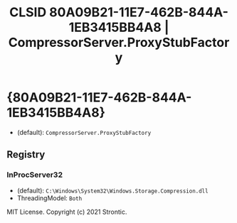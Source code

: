 ﻿---
title: "CLSID 80A09B21-11E7-462B-844A-1EB3415BB4A8 | CompressorServer.ProxyStubFactory"
excerpt: What is COM-Object CLSID 80A09B21-11E7-462B-844A-1EB3415BB4A8?
---

# {80A09B21-11E7-462B-844A-1EB3415BB4A8}

* (default): `CompressorServer.ProxyStubFactory`

## Registry


### InProcServer32

* (default): `C:\Windows\System32\Windows.Storage.Compression.dll`
* ThreadingModel: `Both`

MIT License. Copyright (c) 2021 Strontic.


